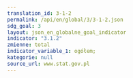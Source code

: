 ```yaml
---
translation_id: 3-1-2
permalink: /api/en/global/3/3-1-2.json
sdg_goal: 3
layout: json_en_globalne_goal_indicator
indicator: "3.1.2"
zmienne: total
indicator_variable_1: ogółem;
kategorie: null
source_url: www.stat.gov.pl
---
```

